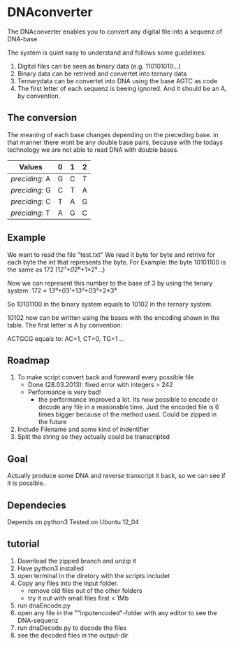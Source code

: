 DNAconverter
============
The DNAconverter enables you to convert any digital file into a sequenz of DNA-base

The system is quiet easy to understand and follows some guidelines:

1. Digital files can be seen as binary data (e.g. 110101010...)
2. Binary data can be retrived and convertet into ternary data
3. Ternarydata can be convertet into DNA using the base AGTC as code
4. The first letter of each sequenz is beeing ignored. And it should be an A, by convention.



The conversion 
--------------
The meaning of each base changes depending on the preceding base. in that manner there wont be any double base pairs, because with the todays technology we are not able to read DNA with double bases.

| Values    | 0 | 1 | 2 |
|-----------|:---:|:---:|:---:|
|*preciding:* A | G | C | T |
|*preciding:* G | C | T | A |
|*preciding:* C | T | A | G |
|*preciding:* T | A | G | C |



Example
-------

We want to read the file "test.txt"
We read it byte for byte and retrive for each byte the int that represents the byte.
For Example: the byte 10101100 is the same as 172
(1*2⁷+0*2⁶+1*2⁵...)

Now we can represent this number to the base of 3 by using the tenary system:
172 = 1*3⁰+0*3¹+1*3²+0*3³+2*3⁴

So 10101100 in the binary system equals to 10102 in the ternary system.

10102 now can be written using the bases with the encoding shown in the table. The first letter is A by convention:

ACTGCG equals to: AC=1, CT=0, TG=1 ...


Roadmap
-------
1. To make script convert back and foreward every possible file
	- Done (28.03.2013): fixed error with integers > 242
	- Performance is very bad!
		- the performance improved a lot. Its now possible to encode or decode any file in a reasonable time. Just the encoded file is 6 times bigger because of the method used. Could be zipped in the future
2. Include Filename and some kind of indentifier
3. Split the string so they actually could be transcripted

Goal
----
Actually produce some DNA and reverse transcript it back, so we can see if it is possible.

Dependecies
-----------
Depends on python3
Tested on Ubuntu 12_04



tutorial
--------
1. Download the zipped branch and unzip it
2. Have python3 installed
3. open terminal in the diretory with the scripts includet
4. Copy any files into the input folder.
	- remove old files out of the other folders
	- try it out with small files first < 1Mb
5. run dnaEncode.py
6. open any file in the ""inputencoded"-folder with any editor to see the DNA-sequenz
7. run dnaDecode.py to decode the files
8. see the decoded files in the output-dir 
